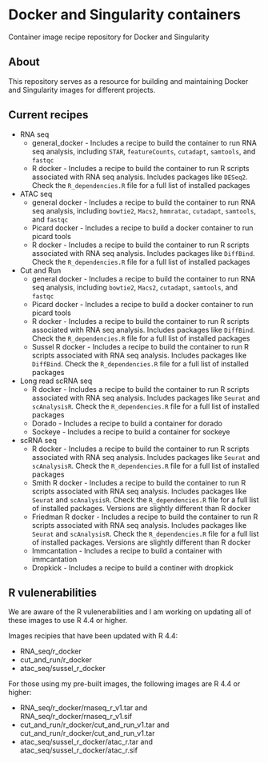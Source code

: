 # Docker and Singularity containers
Container image recipe repository for Docker and Singularity

## About
This repository serves as a resource for building and maintaining Docker and Singularity images for different projects.

## Current recipes

* RNA seq
  * general_docker - Includes a recipe to build the container to run RNA seq analysis, including `STAR`, `featureCounts`, `cutadapt`, `samtools`, and `fastqc`
  * R docker - Includes a recipe to build the container to run R scripts associated with RNA seq analysis. Includes packages like `DESeq2`. Check the `R_dependencies.R` file for a full list of installed packages
* ATAC seq
  * general docker - Includes a recipe to build the container to run RNA seq analysis, including `bowtie2`, `Macs2`, `hmmratac`, `cutadapt`, `samtools`, and `fastqc`
  * Picard docker - Includes a recipe to build a docker container to run picard tools
  * R docker - Includes a recipe to build the container to run R scripts associated with RNA seq analysis. Includes packages like `DiffBind`. Check the `R_dependencies.R` file for a full list of installed packages
* Cut and Run
  * general docker - Includes a recipe to build the container to run RNA seq analysis, including `bowtie2`, `Macs2`, `cutadapt`, `samtools`, and `fastqc`
  * Picard docker - Includes a recipe to build a docker container to run picard tools
  * R docker - Includes a recipe to build the container to run R scripts associated with RNA seq analysis. Includes packages like `DiffBind`. Check the `R_dependencies.R` file for a full list of installed packages
  * Sussel R docker - Includes a recipe to build the container to run R scripts associated with RNA seq analysis. Includes packages like `DiffBind`. Check the `R_dependencies.R` file for a full list of installed packages
* Long read scRNA seq
  * R docker - Includes a recipe to build the container to run R scripts associated with RNA seq analysis. Includes packages like `Seurat` and `scAnalysisR`. Check the `R_dependencies.R` file for a full list of installed packages
  * Dorado - Includes a recipe to build a container for dorado
  * Sockeye - Includes a recipe to build a container for sockeye
* scRNA seq
  * R docker - Includes a recipe to build the container to run R scripts associated with RNA seq analysis. Includes packages like `Seurat` and `scAnalysisR`. Check the `R_dependencies.R` file for a full list of installed packages
  * Smith R docker - Includes a recipe to build the container to run R scripts associated with RNA seq analysis. Includes packages like `Seurat` and `scAnalysisR`. Check the `R_dependencies.R` file for a full list of installed packages. Versions are slightly different than R docker
  * Friedman R docker - Includes a recipe to build the container to run R scripts associated with RNA seq analysis. Includes packages like `Seurat` and `scAnalysisR`. Check the `R_dependencies.R` file for a full list of installed packages. Versions are slightly different than R docker
  * Immcantation - Includes a recipe to build a container with immcantation
  * Dropkick - Includes a recipe to build a continer with dropkick

## R vulenerabilities
We are aware of the R vulenerabilities and I am working on updating all of these images to use R 4.4 or higher. 

Images recipies that have been updated with R 4.4:
* RNA_seq/r_docker
* cut_and_run/r_docker
* atac_seq/sussel_r_docker

For those using my pre-built images, the following images are R 4.4 or higher:
* RNA_seq/r_docker/rnaseq_r_v1.tar and RNA_seq/r_docker/rnaseq_r_v1.sif
* cut_and_run/r_docker/cut_and_run_v1.tar and cut_and_run/r_docker/cut_and_run_v1.tar
* atac_seq/sussel_r_docker/atac_r.tar and atac_seq/sussel_r_docker/atac_r.sif